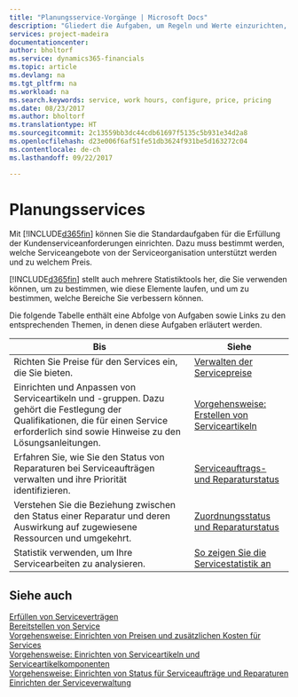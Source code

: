 ```yaml
---
title: "Planungsservice-Vorgänge | Microsoft Docs"
description: "Gliedert die Aufgaben, um Regeln und Werte einzurichten, um Ihre Servicerichtlinien und Arbeitsgänge zu definieren."
services: project-madeira
documentationcenter: 
author: bholtorf
ms.service: dynamics365-financials
ms.topic: article
ms.devlang: na
ms.tgt_pltfrm: na
ms.workload: na
ms.search.keywords: service, work hours, configure, price, pricing
ms.date: 08/23/2017
ms.author: bholtorf
ms.translationtype: HT
ms.sourcegitcommit: 2c13559bb3dc44cdb61697f5135c5b931e34d2a8
ms.openlocfilehash: d23e006f6af51fe51db3624f931be5d163272c04
ms.contentlocale: de-ch
ms.lasthandoff: 09/22/2017

---
```

# <a name="planning-services"></a>Planungsservices
Mit [!INCLUDE[d365fin](includes/d365fin_md.md)] können Sie die Standardaufgaben für die Erfüllung der Kundenserviceanforderungen einrichten. Dazu muss bestimmt werden, welche Serviceangebote von der Serviceorganisation unterstützt werden und zu welchem Preis.   

[!INCLUDE[d365fin](includes/d365fin_md.md)] stellt auch mehrere Statistiktools her, die Sie verwenden können, um zu bestimmen, wie diese Elemente laufen, und um zu bestimmen, welche Bereiche Sie verbessern können.
  
Die folgende Tabelle enthält eine Abfolge von Aufgaben sowie Links zu den entsprechenden Themen, in denen diese Aufgaben erläutert werden.   
  
|**Bis**|**Siehe**|  
|------------|-------------|  
|Richten Sie Preise für den Services ein, die Sie bieten.|[Verwalten der Servicepreise](service-service-price-management.md)|
|Einrichten und Anpassen von Serviceartikeln und -gruppen. Dazu gehört die Festlegung der Qualifikationen, die für einen Service erforderlich sind sowie Hinweise zu den Lösungsanleitungen.| [Vorgehensweise: Erstellen von Serviceartikeln](service-how-to-create-service-items.md)|  
|Erfahren Sie, wie Sie den Status von Reparaturen bei Serviceaufträgen verwalten und ihre Priorität identifizieren.|[Serviceauftrags- und Reparaturstatus](service-service-order-status-and-repair-status.md)|  
|Verstehen Sie die Beziehung zwischen den Status einer Reparatur und deren Auswirkung auf zugewiesene Ressourcen und umgekehrt.|[Zuordnungsstatus und Reparaturstatus](service-allocation-status-and-repair-status.md)|  
|Statistik verwenden, um Ihre Servicearbeiten zu analysieren. | [So zeigen Sie die Servicestatistik an](service-service-statistics.md) |

## <a name="see-also"></a>Siehe auch
[Erfüllen von Serviceverträgen](service-fulfill-service-contracts.md)  
[Bereitstellen von Service](service-deliver-service.md)  
[Vorgehensweise: Einrichten von Preisen und zusätzlichen Kosten für Services](service-how-setup-service-costs-pricing.md)  
[Vorgehensweise: Einrichten von Serviceartikeln und Serviceartikelkomponenten](service-how-setup-service-items.md)  
[Vorgehensweise: Einrichten von Status für Serviceaufträge und Reparaturen](service-order-repair-status.md)  
[Einrichten der Serviceverwaltung](service-setup-service.md)  

